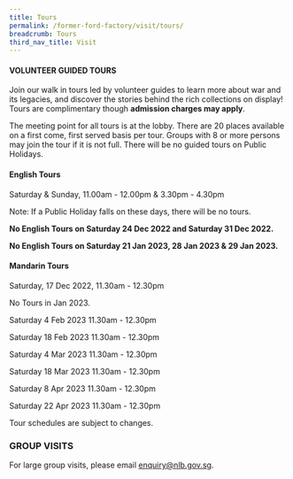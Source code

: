```yaml
---
title: Tours
permalink: /former-ford-factory/visit/tours/
breadcrumb: Tours
third_nav_title: Visit
---
```

#### VOLUNTEER GUIDED TOURS

Join our walk in tours led by volunteer guides to learn more about war and its legacies, and discover the stories behind the rich collections on display!  Tours are complimentary though **admission charges may apply**.

The meeting point for all tours is at the lobby.  There are 20 places available on a first come, first served basis per tour.  Groups with 8 or more persons may join the tour if it is not full.  There will be no guided tours on Public Holidays.  

#### **English Tours**
Saturday & Sunday, 11.00am - 12.00pm & 3.30pm - 4.30pm

Note: If a Public Holiday falls on these days, there
will be no tours.

**No English Tours on Saturday 24 Dec 2022
and Saturday 31 Dec 2022.**

**No English Tours on Saturday 21 Jan 2023,
28 Jan 2023 & 29 Jan 2023.**

#### **Mandarin Tours**

Saturday, 17 Dec 2022, 11.30am - 12.30pm

No Tours in Jan 2023.

Saturday 4 Feb 2023 11.30am - 12.30pm

Saturday 18 Feb 2023 11.30am - 12.30pm

Saturday 4 Mar 2023 11.30am - 12.30pm

Saturday 18 Mar 2023 11.30am - 12.30pm

Saturday 8 Apr 2023 11.30am - 12.30pm

Saturday 22 Apr 2023 11.30am - 12.30pm

Tour schedules are subject to changes.


### GROUP VISITS

For large group visits, please email enquiry@nlb.gov.sg.